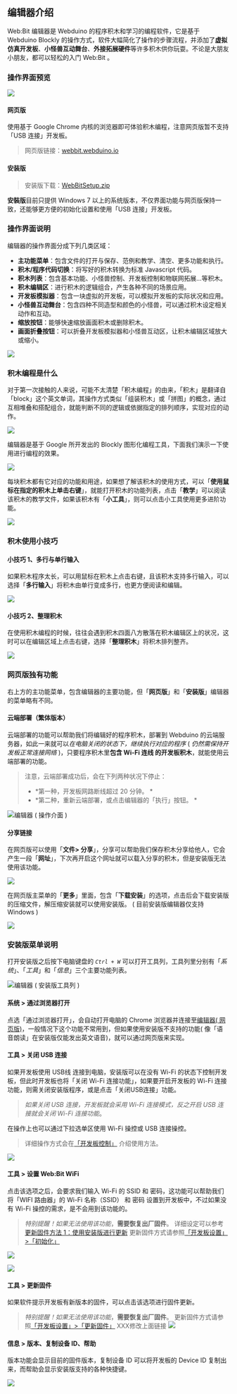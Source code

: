
## 编辑器介绍

Web:Bit 编辑器是 Webduino 的程序积木和学习的编程软件，它是基于 Webduino Blockly 的操作方式，软件大幅简化了操作的步骤流程，并添加了**虚拟仿真开发板**、**小怪兽互动舞台**、**外接拓展硬件**等许多积木供你玩耍。不论是大朋友小朋友，都可以轻松的入门 Web:Bit 。

### 操作界面预览

![](software/upload_be9e4f1e27a719fed2161c1c19409f4e.png)

#### 网页版

使用基于 Google Chrome 内核的浏览器即可体验积木编程，注意网页版暂不支持「USB 连接」开发板。

> 网页版链接：[webbit.webduino.io](https://webbit.webduino.io#_blank)

#### 安装版

> 安装版下载：[WebBitSetup.zip](http://webduinoio.github.io/samples/content/bit-download/WebBitSetup.zip#_blank)

**安裝版**目前只提供 Windows 7 以上的系统版本，不仅界面功能与网页版保持一致，还能够更方便的初始化设置和使用「USB 连接」开发板。

### 操作界面说明

编辑器的操作界面分成下列几类区域：

- **主功能菜单**：包含文件的打开与保存、范例和教学、清空、更多功能和执行。
- **积木/程序代码切换**：将写好的积木转换为标准 Javascript 代码。
- **积木列表**：包含基本功能、小怪兽控制、开发板控制和物联网拓展...等积木。
- **积木编辑区**：进行积木的逻辑组合，产生各种不同的场景应用。
- **开发板模拟器**：包含一块虚拟的开发板，可以模拟开发板的实际状况和应用。
- **小怪兽互动舞台**：包含四种不同造型和颜色的小怪兽，可以通过积木设定相关动作和互动。
- **缩放按钮**：能够快速缩放画面积木或删除积木。
- **画面折叠按钮**：可以折叠开发板模拟器和小怪兽互动区，让积木编辑区域放大或缩小。

![](software/upload_f63b41003e28555aeff8f6ee16471391.png)

### 积木编程是什么

对于第一次接触的人来说，可能不太清楚「积木编程」的由来，「积木」是翻译自「block」这个英文单词，其操作方式类似「组装积木」或「拼图」的概念，通过互相堆叠和搭配组合，就能判断不同的逻辑或依据指定的排列顺序，实现对应的动作。

![](software/upload_307159386b586670a14bf1f5ec5fc23a.gif)

编辑器是基于 Google 所开发出的 Blockly 图形化编程工具，下面我们演示一下使用进行编程的效果。

![](software/upload_33a9b73ee3cbdf221b611e0931b75774.gif)

每块积木都有它对应的功能和用途，如果想了解该积木的使用方式，可以「**使用鼠标在指定的积木上单击右键**」，就能打开积木的功能列表，点击「**教学**」可以阅读该积木的教学文件，如果该积木有「**小工具**」，则可以点击小工具使用更多进阶功能。

![](software/upload_c4c6cdc0de1c91c2558cffd94e90b0f3.png)

### 积木使用小技巧

#### 小技巧 1、多行与单行输入

如果积木程序太长，可以用鼠标在积木上点击右键，且该积木支持多行输入，可以选择「**多行输入**」将积木由单行变成多行，也更方便阅读和编辑。

![](software/upload_8230ecfcdec22e4763e6c91d52a10fe5.gif)

#### 小技巧 2、整理积木

在使用积木编程的时候，往往会遇到积木四面八方散落在积木编辑区上的状况，这时可以在编辑区域上点击右键，选择「**整理积木**」将积木排列整齐。

![](software/upload_0a5eafe50dec64e3e2d6fa239253f3cc.gif)

### 网页版独有功能

右上方的主功能菜单，包含编辑器的主要功能，但「**网页版**」和「**安装版**」编辑器的菜单略有不同。

#### 云端部署（繁体版本）

云端部署的功能可以帮助我们将编辑好的程序积木，部署到 Webduino 的云端服务器，如此一来就可以*在电脑关闭的状态下，继续执行对应的程序* ( *仍然需保持开发板正常连接网络* )，只要程序积木里**包含 Wi-Fi 连线 的开发板积木**，就能使用云端部署的功能。

> 注意，云端部署成功后，会在下列两种状况下停止：
> - *第一种，开发板网路断线超过 20 分钟。 *
> - *第二种，重新云端部署，或点击编辑器的「执行」按钮。 *

![编辑器 ( 操作介面 )](software/interface-06.jpg)

#### 分享链接

在网页版可以使用「**文件> 分享**」，分享可以帮助我们保存积木分享给他人，它会产生一段「**网址**」，下次再开启这个网址就可以载入分享的积木，但是安装版无法使用该功能。

![](software/upload_d3033bfde0425d6e16c1858a89b2ae85.png)

在网页版主菜单的「**更多**」里面，包含「**下载安装**」的选项，点击后会下载安装版的压缩文件，解压缩安装就可以使用安装版。 ( 目前安装版编辑器仅支持 Windows )

![](software/upload_90807bd259b8c6159aad92f7686fd0ee.png)

### 安装版菜单说明

打开安装版之后按下电脑键盘的 *`Ctrl + W`* 可以打开工具列，工具列里分别有「*系统*」、「*工具*」和「*信息*」三个主要功能列表。

![编辑器 ( 安装版工具列 )](https://raw.githubusercontent.com/bpi-steam/test_repository/master/bpi-web/tutorials/images/zh-tw/docs/webbit/info/toolbar-01.gif)

#### 系统 > 通过浏览器打开

点选「通过浏览器打开」，会自动打开电脑的 Chrome 浏览器并连接至[编辑器( 网页版)](https://webbit.webduino.io#_blank)，一般情况下这个功能不常用到，但如果使用安装版不支持的功能( 像「语音朗读」在安装版仅能发出英文语音)，就可以通过网页版来实现。

#### 工具 > 关闭 USB 连接

如果开发板使用 USB线 连接到电脑，安装版可以在没有 Wi-Fi 的状态下控制开发板，但此时开发板也将「关闭 Wi-Fi 连接功能」，如果要开启开发板的 Wi-Fi 连接功能，则需关闭安装版程序，或是点击「关闭USB连接」功能。

> *如果关闭 USB 连接，开发板就会采用 Wi-Fi 连接模式，反之开启 USB 连接就会关闭 Wi-Fi 连接功能*。

在操作上也可以通过下拉选单区使用 Wi-Fi 操控或 USB 连接操控。

> 详细操作方式会在[「开发板控制」]() 介绍使用方法。

![](software/upload_8d9b6d8facf9d70b7d06e22b1aa48757.png)

#### 工具 > 设置 Web:Bit WiFi

点击该选项之后，会要求我们输入 Wi-Fi 的 SSID 和 密码，这功能可以帮助我们将「WIFI 路由器」的 Wi-Fi 名称（SSID） 和 密码 设置到开发板中，不过如果没有 Wi-Fi 操控的需求，是不会用到该功能的。

> *特别提醒！如果无法使用该功能*，**需要恢复出厂固件**。
> 详细设定可以参考 [更新固件方法 1：使用安装版进行更新](setup.html#step1)
> 更新固件方式请参照[「开发板设置」>「初始化」]()

![](software/upload_5adc4e1cd8a9aad3325832e39268ddc2.png)

![](software/upload_6606fc470897e6ba6c2a2d06470c96ac.png)

#### 工具 > 更新固件

如果软件提示开发板有新版本的固件，可以点击该选项进行固件更新。

> *特别提醒！如果无法使用该功能*，**需要恢复出厂固件**。
> 更新固件方式请参照[「开发板设置」>「更新固件」]()
XXX修改上面链接
![](software/upload_2eb67fe4b80aa5bed56f592eddc5fb2c.png)

#### 信息 > 版本、复制设备 ID、帮助

版本功能会显示目前的固件版本，复制设备 ID 可以将开发板的 Device ID 复制出来，而帮助会显示安装版支持的各种快捷键。

![](software/upload_0cf91b296511f8a9f78812a9d5abed9f.png)
